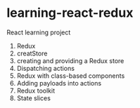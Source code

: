 # learning-react-redux

React learning project
1. Redux
2. creatStore
3. creating and providing a Redux store
4. Dispatching actions
5. Redux with class-based components
6. Adding payloads into actions
7. Redux toolkit
8. State slices
